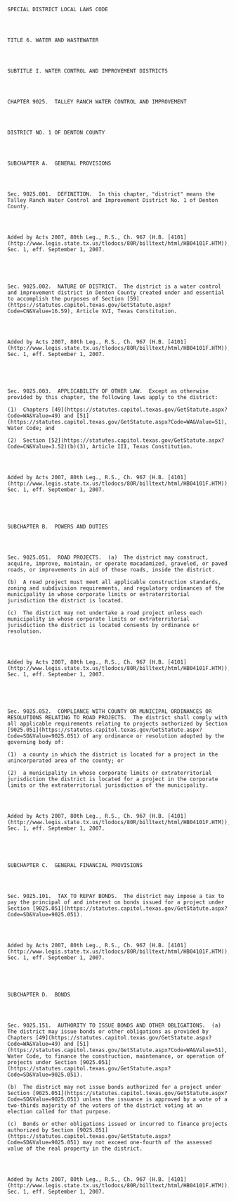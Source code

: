 ﻿
    
    
    	
    					
    
    
    SPECIAL DISTRICT LOCAL LAWS CODE
    
      
    
    
    TITLE 6. WATER AND WASTEWATER
    
      
    
    
    SUBTITLE I. WATER CONTROL AND IMPROVEMENT DISTRICTS
    
      
    
    
    CHAPTER 9025.  TALLEY RANCH WATER CONTROL AND IMPROVEMENT
    
      
    
    
    DISTRICT NO. 1 OF DENTON COUNTY
    
      
    
    
    SUBCHAPTER A.  GENERAL PROVISIONS
    
      
    
    
    Sec. 9025.001.  DEFINITION.  In this chapter, "district" means the Talley Ranch Water Control and Improvement District No. 1 of Denton County.
    
    
    
    
    Added by Acts 2007, 80th Leg., R.S., Ch. 967 (H.B. [4101](http://www.legis.state.tx.us/tlodocs/80R/billtext/html/HB04101F.HTM)), Sec. 1, eff. September 1, 2007.
    
    
    
    
    
    Sec. 9025.002.  NATURE OF DISTRICT.  The district is a water control and improvement district in Denton County created under and essential to accomplish the purposes of Section [59](https://statutes.capitol.texas.gov/GetStatute.aspx?Code=CN&Value=16.59), Article XVI, Texas Constitution.
    
    
    
    
    Added by Acts 2007, 80th Leg., R.S., Ch. 967 (H.B. [4101](http://www.legis.state.tx.us/tlodocs/80R/billtext/html/HB04101F.HTM)), Sec. 1, eff. September 1, 2007.
    
    
    
    
    
    Sec. 9025.003.  APPLICABILITY OF OTHER LAW.  Except as otherwise provided by this chapter, the following laws apply to the district:
    
    (1)  Chapters [49](https://statutes.capitol.texas.gov/GetStatute.aspx?Code=WA&Value=49) and [51](https://statutes.capitol.texas.gov/GetStatute.aspx?Code=WA&Value=51), Water Code; and
    
    (2)  Section [52](https://statutes.capitol.texas.gov/GetStatute.aspx?Code=CN&Value=3.52)(b)(3), Article III, Texas Constitution.
    
    
    
    
    Added by Acts 2007, 80th Leg., R.S., Ch. 967 (H.B. [4101](http://www.legis.state.tx.us/tlodocs/80R/billtext/html/HB04101F.HTM)), Sec. 1, eff. September 1, 2007.
    
    
    
    
    
    SUBCHAPTER B.  POWERS AND DUTIES
    
      
    
    
    Sec. 9025.051.  ROAD PROJECTS.  (a)  The district may construct, acquire, improve, maintain, or operate macadamized, graveled, or paved roads, or improvements in aid of those roads, inside the district.
    
    (b)  A road project must meet all applicable construction standards, zoning and subdivision requirements, and regulatory ordinances of the municipality in whose corporate limits or extraterritorial jurisdiction the district is located.
    
    (c)  The district may not undertake a road project unless each municipality in whose corporate limits or extraterritorial jurisdiction the district is located consents by ordinance or resolution.
    
    
    
    
    Added by Acts 2007, 80th Leg., R.S., Ch. 967 (H.B. [4101](http://www.legis.state.tx.us/tlodocs/80R/billtext/html/HB04101F.HTM)), Sec. 1, eff. September 1, 2007.
    
    
    
    
    
    Sec. 9025.052.  COMPLIANCE WITH COUNTY OR MUNICIPAL ORDINANCES OR RESOLUTIONS RELATING TO ROAD PROJECTS.  The district shall comply with all applicable requirements relating to projects authorized by Section [9025.051](https://statutes.capitol.texas.gov/GetStatute.aspx?Code=SD&Value=9025.051) of any ordinance or resolution adopted by the governing body of:
    
    (1)  a county in which the district is located for a project in the unincorporated area of the county; or
    
    (2)  a municipality in whose corporate limits or extraterritorial jurisdiction the district is located for a project in the corporate limits or the extraterritorial jurisdiction of the municipality.
    
    
    
    
    Added by Acts 2007, 80th Leg., R.S., Ch. 967 (H.B. [4101](http://www.legis.state.tx.us/tlodocs/80R/billtext/html/HB04101F.HTM)), Sec. 1, eff. September 1, 2007.
    
    
    
    
    
    SUBCHAPTER C.  GENERAL FINANCIAL PROVISIONS
    
      
    
    
    Sec. 9025.101.  TAX TO REPAY BONDS.  The district may impose a tax to pay the principal of and interest on bonds issued for a project under Section [9025.051](https://statutes.capitol.texas.gov/GetStatute.aspx?Code=SD&Value=9025.051).
    
    
    
    
    Added by Acts 2007, 80th Leg., R.S., Ch. 967 (H.B. [4101](http://www.legis.state.tx.us/tlodocs/80R/billtext/html/HB04101F.HTM)), Sec. 1, eff. September 1, 2007.
    
    
    
    
    
    SUBCHAPTER D.  BONDS
    
      
    
    
    Sec. 9025.151.  AUTHORITY TO ISSUE BONDS AND OTHER OBLIGATIONS.  (a)  The district may issue bonds or other obligations as provided by Chapters [49](https://statutes.capitol.texas.gov/GetStatute.aspx?Code=WA&Value=49) and [51](https://statutes.capitol.texas.gov/GetStatute.aspx?Code=WA&Value=51), Water Code, to finance the construction, maintenance, or operation of projects under Section [9025.051](https://statutes.capitol.texas.gov/GetStatute.aspx?Code=SD&Value=9025.051).
    
    (b)  The district may not issue bonds authorized for a project under Section [9025.051](https://statutes.capitol.texas.gov/GetStatute.aspx?Code=SD&Value=9025.051) unless the issuance is approved by a vote of a two-thirds majority of the voters of the district voting at an election called for that purpose.
    
    (c)  Bonds or other obligations issued or incurred to finance projects authorized by Section [9025.051](https://statutes.capitol.texas.gov/GetStatute.aspx?Code=SD&Value=9025.051) may not exceed one-fourth of the assessed value of the real property in the district.
    
    
    
    
    Added by Acts 2007, 80th Leg., R.S., Ch. 967 (H.B. [4101](http://www.legis.state.tx.us/tlodocs/80R/billtext/html/HB04101F.HTM)), Sec. 1, eff. September 1, 2007.
    
    
    
    
    				
